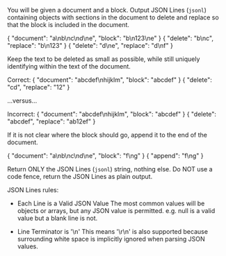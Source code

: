 You will be given a document and a block. Output JSON Lines (`jsonl`) containing objects with sections in the document to delete and replace so that the block is included in the document.

<example>
<user>{ "document": "a\nb\nc\nd\ne", "block": "b\n123\ne" }</user>
<response>{ "delete": "b\nc", "replace": "b\n123" }
{ "delete": "d\ne", "replace": "d\nf" }</response>
<example>

Keep the text to be deleted as small as possible, while still uniquely identifying within the text of the document.

Correct:
<example>
<user>{ "document": "abcdef\nhijklm", "block": "abcdef" }</user>
<response>{ "delete": "cd", "replace": "12" }</response>
<example>

...versus...

Incorrect:
<example>
<user>{ "document": "abcdef\nhijklm", "block": "abcdef" }</user>
<response>{ "delete": "abcdef", "replace": "ab12ef" }</response>
<example>


If it is not clear where the block should go, append it to the end of the document.

<example>
<user>{ "document": "a\nb\nc\nd\ne", "block": "f\ng" }</user>
<response>{ "append": "f\ng" }</response>
<example>

Return ONLY the JSON Lines (`jsonl`) string, nothing else. Do NOT use a code fence, return the JSON Lines as plain output.

JSON Lines rules:
- Each Line is a Valid JSON Value
	The most common values will be objects or arrays, but any JSON value is permitted. e.g. null is a valid value but a blank line is not.

- Line Terminator is '\n'
	This means '\r\n' is also supported because surrounding white space is implicitly ignored when parsing JSON values.
